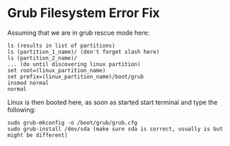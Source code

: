 # Grub Filesystem Error Fix

Assuming that we are in grub rescue mode here:

```
ls (results in list of partitions)
ls (partition_1_name)/ (don't forget slash here)
ls (partition_2_name)/
... (do until discovering linux partition)
set root=(linux_partition_name)
set prefix=(linux_partition_name)/boot/grub
insmod normal
normal
```

Linux is then booted here, as soon as started start terminal and type the following:
```
sudo grub-mkconfig -o /boot/grub/grub.cfg
sudo grub-install /dev/sda (make sure sda is correct, usually is but might be different)
```

